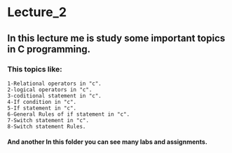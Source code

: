 # Lecture_2
## In this lecture me is study some important topics in C programming.
### This topics like:
    1-Relational operators in "c".
    2-logical operators in "c".
    3-coditional statement in "c".
    4-If condition in "c".
    5-If statement in "c".
    6-General Rules of if statement in "c".
    7-Switch statement in "c".
    8-Switch statement Rules.
#### And another In this folder you can see many labs and assignments.

